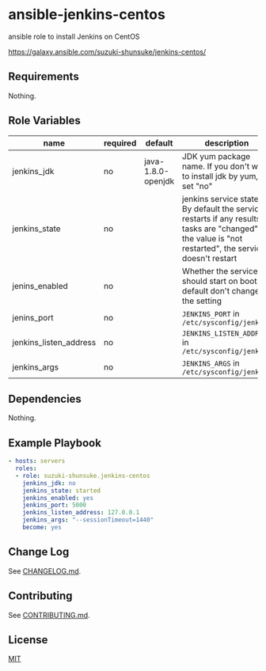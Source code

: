 # ansible-jenkins-centos

ansible role to install Jenkins on CentOS

https://galaxy.ansible.com/suzuki-shunsuke/jenkins-centos/

## Requirements

Nothing.

## Role Variables

name | required | default | description
--- | --- | --- | ---
jenkins_jdk | no | java-1.8.0-openjdk | JDK yum package name. If you don't want to install jdk by yum, set "no"
jenkins_state | no | | jenkins service state. By default the service restarts if any results of tasks are "changed". If the value is "not restarted", the service doesn't restart
jenins_enabled | no | | Whether the service should start on boot. By default don't change the setting
jenins_port | no | | `JENKINS_PORT` in `/etc/sysconfig/jenkins`
jenkins_listen_address | no | | `JENKINS_LISTEN_ADDRESS` in `/etc/sysconfig/jenkins`
jenkins_args | no | | `JENKINS_ARGS` in `/etc/sysconfig/jenkins`

## Dependencies

Nothing.

## Example Playbook

```yaml
- hosts: servers
  roles:
  - role: suzuki-shunsuke.jenkins-centos
    jenkins_jdk: no
    jenkins_state: started
    jenkins_enabled: yes
    jenkins_port: 5000
    jenkins_listen_address: 127.0.0.1
    jenkins_args: "--sessionTimeout=1440"
    become: yes
```

## Change Log

See [CHANGELOG.md](CHANGELOG.md).

## Contributing

See [CONTRIBUTING.md](CONTRIBUTING.md).

## License

[MIT](LICENSE)

